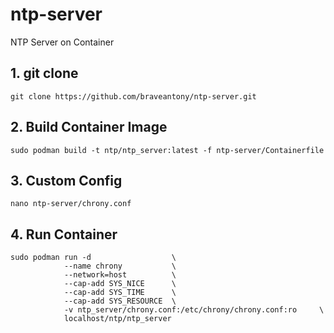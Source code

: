 # ntp-server
NTP Server on Container

## 1. git clone
```
git clone https://github.com/braveantony/ntp-server.git
```

## 2. Build Container Image
```
sudo podman build -t ntp/ntp_server:latest -f ntp-server/Containerfile
```

## 3. Custom Config

```
nano ntp-server/chrony.conf
```

## 4. Run Container
```
sudo podman run -d                  \
            --name chrony           \
            --network=host          \
            --cap-add SYS_NICE      \
            --cap-add SYS_TIME      \
            --cap-add SYS_RESOURCE  \
            -v ntp_server/chrony.conf:/etc/chrony/chrony.conf:ro     \
            localhost/ntp/ntp_server
```
